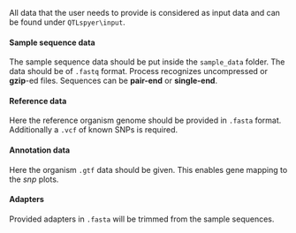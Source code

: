 All data that the user needs to provide is considered as input data and can be found under `QTLspyer\input`.

#### Sample sequence data

The sample sequence data should be put inside the `sample_data` folder. The data should be of `.fastq` format.
Process recognizes uncompressed or **gzip**-ed files. Sequences can be **pair-end** or **single-end**.

#### Reference data

Here the reference organism genome should be provided in `.fasta` format. Additionally a `.vcf` of known SNPs is required.

#### Annotation data

Here the organism `.gtf` data should be given. This enables gene mapping to the _snp_ plots.

#### Adapters

Provided adapters in `.fasta` will be trimmed from the sample sequences.
